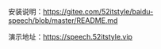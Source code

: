 安装说明：https://gitee.com/52itstyle/baidu-speech/blob/master/README.md

演示地址：https://speech.52itstyle.vip